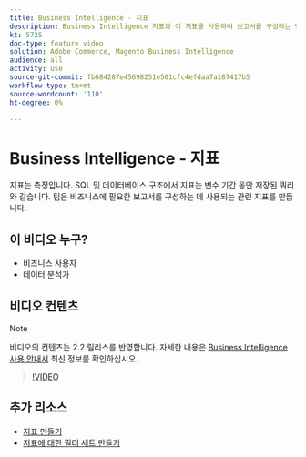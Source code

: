 ```yaml
---
title: Business Intelligence - 지표
description: Business Intelligence 지표과 이 지표를 사용하여 보고서를 구성하는 방법에 대해 알아봅니다.
kt: 5725
doc-type: feature video
solution: Adobe Commerce, Magento Business Intelligence
audience: all
activity: use
source-git-commit: fb684287e45698251e501cfc4efdaa7a187417b5
workflow-type: tm+mt
source-wordcount: '110'
ht-degree: 0%

---
```



# Business Intelligence - 지표

지표는 측정입니다. SQL 및 데이터베이스 구조에서 지표는 변수 기간 동안 저장된 쿼리와 같습니다. 팀은 비즈니스에 필요한 보고서를 구성하는 데 사용되는 관련 지표를 만듭니다.

## 이 비디오 누구?

- 비즈니스 사용자
- 데이터 분석가

## 비디오 컨텐츠

>[!NOTE]
>
>비디오의 컨텐츠는 2.2 릴리스를 반영합니다. 자세한 내용은 [Business Intelligence 사용 안내서](https://docs.magento.com/mbi/) 최신 정보를 확인하십시오.

>[!VIDEO](https://video.tv.adobe.com/v/35980?quality=12&learn=on)

## 추가 리소스

- [지표 만들기](https://docs.magento.com/mbi/data-user/reports/ess-manage-data-metrics.html)
- [지표에 대한 필터 세트 만들기](https://docs.magento.com/mbi/data-user/reports/ess-manage-data-filters.html)
